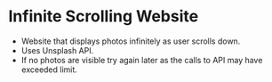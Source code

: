 # Infinite Scrolling Website

- Website that displays photos infinitely as user scrolls down.
- Uses Unsplash API.
- If no photos are visible try again later as the calls to API may have exceeded limit.
